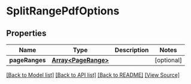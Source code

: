 ﻿# SplitRangePdfOptions


## Properties
Name | Type | Description | Notes
------------ | ------------- | ------------- | -------------
**pageRanges** | [**Array&lt;PageRange&gt;**](PageRange.md) |  | [optional]

[[Back to Model list]](../README.md#documentation-for-models) [[Back to API list]](../README.md#documentation-for-api-endpoints) [[Back to README]](../README.md) [[View Source]](../src/models/splitRangePdfOptions.ts)

